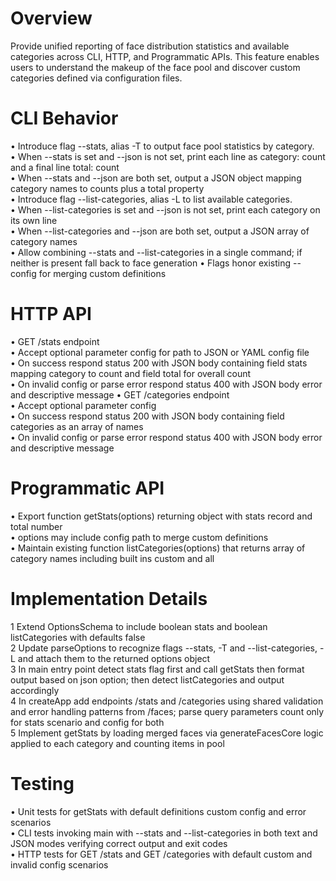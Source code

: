 # Overview
Provide unified reporting of face distribution statistics and available categories across CLI, HTTP, and Programmatic APIs. This feature enables users to understand the makeup of the face pool and discover custom categories defined via configuration files.

# CLI Behavior
• Introduce flag --stats, alias -T to output face pool statistics by category.  
  • When --stats is set and --json is not set, print each line as category: count and a final line total: count  
  • When --stats and --json are both set, output a JSON object mapping category names to counts plus a total property  
• Introduce flag --list-categories, alias -L to list available categories.  
  • When --list-categories is set and --json is not set, print each category on its own line  
  • When --list-categories and --json are both set, output a JSON array of category names  
• Allow combining --stats and --list-categories in a single command; if neither is present fall back to face generation
• Flags honor existing --config for merging custom definitions

# HTTP API
• GET /stats endpoint  
  • Accept optional parameter config for path to JSON or YAML config file  
  • On success respond status 200 with JSON body containing field stats mapping category to count and field total for overall count  
  • On invalid config or parse error respond status 400 with JSON body error and descriptive message
• GET /categories endpoint  
  • Accept optional parameter config  
  • On success respond status 200 with JSON body containing field categories as an array of names  
  • On invalid config or parse error respond status 400 with JSON body error and descriptive message

# Programmatic API
• Export function getStats(options) returning object with stats record and total number  
  • options may include config path to merge custom definitions  
• Maintain existing function listCategories(options) that returns array of category names including built ins custom and all

# Implementation Details
1 Extend OptionsSchema to include boolean stats and boolean listCategories with defaults false  
2 Update parseOptions to recognize flags --stats, -T and --list-categories, -L and attach them to the returned options object  
3 In main entry point detect stats flag first and call getStats then format output based on json option; then detect listCategories and output accordingly  
4 In createApp add endpoints /stats and /categories using shared validation and error handling patterns from /faces; parse query parameters count only for stats scenario and config for both  
5 Implement getStats by loading merged faces via generateFacesCore logic applied to each category and counting items in pool  

# Testing
• Unit tests for getStats with default definitions custom config and error scenarios  
• CLI tests invoking main with --stats and --list-categories in both text and JSON modes verifying correct output and exit codes  
• HTTP tests for GET /stats and GET /categories with default custom and invalid config scenarios